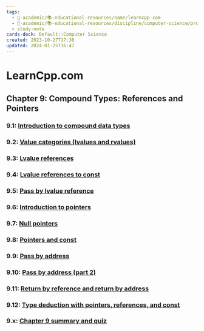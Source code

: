 ```yaml
---
tags:
  - 🔴-academic/📚-educational-resources/name/learncpp-com
  - 🔴-academic/📚-educational-resources/discipline/computer-science/programming-language/cpp
  - study-note
cards-deck: Default::Computer Science
created: 2023-10-27T17:38
updated: 2024-01-25T16:47
---
```


# LearnCpp.com

## Chapter 9꞉ Compound Types: References and Pointers

### 9.1: [Introduction to compound data types](https://www.learncpp.com/cpp-tutorial/introduction-to-compound-data-types/)

### 9.2: [Value categories (lvalues and rvalues)](https://www.learncpp.com/cpp-tutorial/value-categories-lvalues-and-rvalues/)

### 9.3: [Lvalue references](https://www.learncpp.com/cpp-tutorial/lvalue-references/)

### 9.4: [Lvalue references to const](https://www.learncpp.com/cpp-tutorial/lvalue-references-to-const/)

### 9.5: [Pass by lvalue reference](https://www.learncpp.com/cpp-tutorial/pass-by-lvalue-reference/)

### 9.6: [Introduction to pointers](https://www.learncpp.com/cpp-tutorial/introduction-to-pointers/)

### 9.7: [Null pointers](https://www.learncpp.com/cpp-tutorial/null-pointers/)

### 9.8: [Pointers and const](https://www.learncpp.com/cpp-tutorial/pointers-and-const/)

### 9.9: [Pass by address](https://www.learncpp.com/cpp-tutorial/pass-by-address/)

### 9.10: [Pass by address (part 2)](https://www.learncpp.com/cpp-tutorial/pass-by-address-part-2/)

### 9.11: [Return by reference and return by address](https://www.learncpp.com/cpp-tutorial/return-by-reference-and-return-by-address/)

### 9.12: [Type deduction with pointers, references, and const](https://www.learncpp.com/cpp-tutorial/type-deduction-with-pointers-references-and-const/)

### 9.x: [Chapter 9 summary and quiz](https://www.learncpp.com/cpp-tutorial/chapter-9-summary-and-quiz/)



